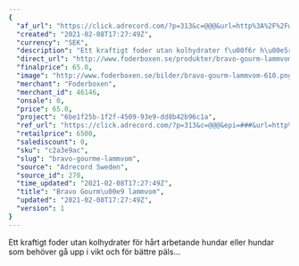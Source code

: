 ```yaml
---
{
  "af_url": "https://click.adrecord.com/?p=313&c=@@@&url=http%3A%2F%2Fwww.foderboxen.se%2Fprodukter%2Fbravo-gourm-lammvom%2C610",
  "created": "2021-02-08T17:27:49Z",
  "currency": "SEK",
  "description": "Ett kraftigt foder utan kolhydrater f\u00f6r h\u00e5rt arbetande hundar eller hundar som beh\u00f6ver g\u00e5 upp i vikt och f\u00f6r b\u00e4ttre p\u00e4ls...",
  "direct_url": "http://www.foderboxen.se/produkter/bravo-gourm-lammvom,610",
  "finalprice": 65.0,
  "image": "http://www.foderboxen.se/bilder/bravo-gourm-lammvom-610.png",
  "merchant": "Foderboxen",
  "merchant_id": 46146,
  "onsale": 0,
  "price": 65.0,
  "project": "6be1f25b-1f2f-4509-93e9-dd8b42b96c1a",
  "ref_url": "https://click.adrecord.com/?p=313&c=@@@&epi=###&url=http%3A%2F%2Fwww.foderboxen.se%2Fprodukter%2Fbravo-gourm-lammvom%2C610",
  "retailprice": 6500,
  "salediscount": 0,
  "sku": "c2a3e9ac",
  "slug": "bravo-gourme-lammvom",
  "source": "Adrecord Sweden",
  "source_id": 270,
  "time_updated": "2021-02-08T17:27:49Z",
  "title": "Bravo Gourm\u00e9 lammvom",
  "updated": "2021-02-08T17:27:49Z",
  "version": 1
}
---
```


<p> Ett kraftigt foder utan kolhydrater för hårt arbetande hundar eller hundar som behöver gå upp i vikt och för bättre päls...</p>
